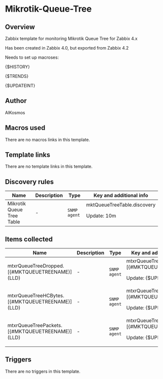 # Mikrotik-Queue-Tree

## Overview

Zabbix template for monitoring Mikrotik Queue Tree for Zabbix 4.x


Has been created in Zabbix 4.0, but exported from Zabbix 4.2


Needs to set up macroses:


{$HISTORY}


{$TRENDS}


{$UPDATEINT}



## Author

AlKosmos

## Macros used

There are no macros links in this template.

## Template links

There are no template links in this template.

## Discovery rules

|Name|Description|Type|Key and additional info|
|----|-----------|----|----|
|Mikrotik Queue Tree Table|<p>-</p>|`SNMP agent`|mktQueueTreeTable.discovery<p>Update: 10m</p>|
## Items collected

|Name|Description|Type|Key and additional info|
|----|-----------|----|----|
|mtxrQueueTreeDropped.[{#MKTQUEUETREENAME}] (LLD)|<p>-</p>|`SNMP agent`|mtxrQueueTreeDropped.[{#MKTQUEUETREENAME}]<p>Update: {$UPDATEINT}</p>|
|mtxrQueueTreeHCBytes.[{#MKTQUEUETREENAME}] (LLD)|<p>-</p>|`SNMP agent`|mtxrQueueTreeHCBytes.[{#MKTQUEUETREENAME}]<p>Update: {$UPDATEINT}</p>|
|mtxrQueueTreePackets.[{#MKTQUEUETREENAME}] (LLD)|<p>-</p>|`SNMP agent`|mtxrQueueTreePackets.[{#MKTQUEUETREENAME}]<p>Update: {$UPDATEINT}</p>|
## Triggers

There are no triggers in this template.

